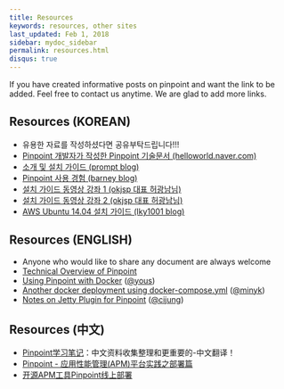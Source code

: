 ```yaml
---
title: Resources
keywords: resources, other sites
last_updated: Feb 1, 2018
sidebar: mydoc_sidebar
permalink: resources.html
disqus: true
---
```


If you have created informative posts on pinpoint and want the link to be added.
Feel free to contact us anytime. We are glad to add more links.

## Resources (KOREAN)
* 유용한 자료를 작성하셨다면 공유부탁드립니다!!!
* [Pinpoint 개발자가 작성한 Pinpoint 기술문서 (helloworld.naver.com)](http://helloworld.naver.com/helloworld/1194202)
* [소개 및 설치 가이드 (prompt blog)](http://dev2.prompt.co.kr/33)
* [Pinpoint 사용 경험 (barney blog)](https://www.barney.pe.kr/naver-pinpoint/)
* [설치 가이드 동영상 강좌 1 (okjsp 대표 허광남님)](https://www.youtube.com/watch?v=hrvKaEaDEGs)
* [설치 가이드 동영상 강좌 2 (okjsp 대표 허광남님)](https://www.youtube.com/watch?v=fliKPGHGXK4)
* [AWS Ubuntu 14.04 설치 가이드 (lky1001 blog)](http://lky1001.tistory.com/132)

## Resources (ENGLISH)
* Anyone who would like to share any document are always welcome
* [Technical Overview of Pinpoint](https://github.com/naver/pinpoint/wiki/Technical-Overview-Of-Pinpoint)
* [Using Pinpoint with Docker](http://yous.be/2015/05/05/using-pinpoint-with-docker/) ([@yous](https://github.com/yous))
* [Another docker deployment using docker-compose.yml](https://github.com/minyk/docker-pinpoint) ([@minyk](https://github.com/minyk))
* [Notes on Jetty Plugin for Pinpoint](https://github.com/cijung/Docs/blob/master/JettyPluginNotes.md) ([@cijung](https://github.com/cijung))

## Resources (中文)
* [Pinpoint学习笔记](http://skyao.gitbooks.io/leaning-pinpoint/)：中文资料收集整理和更重要的-中文翻译！
* [Pinpoint - 应用性能管理(APM)平台实践之部署篇](https://sconts.com/11)
* [开源APM工具Pinpoint线上部署](https://www.iqarr.com/2018/02/04/java/pinpoint/pinpoint-deploy/)